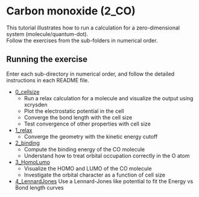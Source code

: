 # Carbon monoxide (2_CO)
This tutorial illustrates how to run a calculation for a zero-dimensional system (molecule/quantum-dot).  
Follow the exercises from the sub-folders in numerical order.

## Running the exercise
  Enter each sub-directory in numerical order, and follow the detailed instructions in each README file.
  - [0_cellsize](0_cellsize) 
    - Run a relax calculation for a molecule and visualize the output using xcrysden
    - Plot the electrostatic potential in the cell
    - Converge the bond length with the cell size
    - Test convergence of other properties with cell size
  - [1_relax](1_relax)
    - Converge the geometry with the kinetic energy cutoff
  - [2_binding](2_binding)
    - Compute the binding energy of the CO molecule
    - Understand how to treat orbital occupation correctly in the O atom
  - [3_HomoLumo](3_HomoLumo)
    - Visualize the HOMO and LUMO of the CO molecule 
    - Investigate the orbital character as a function of cell size
  - [4_LennardJones](4_LennardJones) Use a Lennard-Jones like potential to fit the Energy vs Bond length curves

